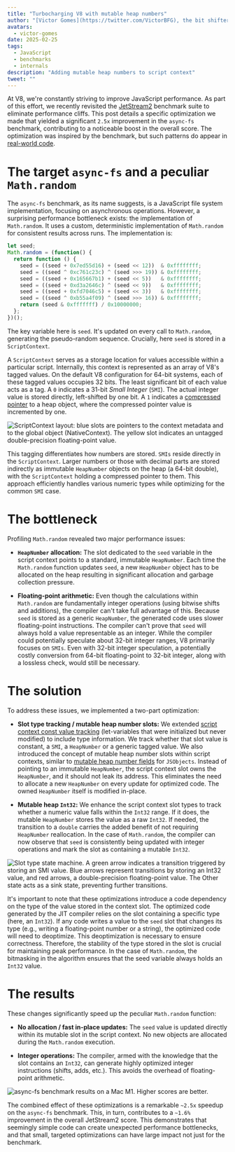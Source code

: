 ```yaml
---
title: "Turbocharging V8 with mutable heap numbers"
author: "[Victor Gomes](https://twitter.com/VictorBFG), the bit shifter"
avatars:
  - victor-gomes
date: 2025-02-25
tags:
  - JavaScript
  - benchmarks
  - internals
description: "Adding mutable heap numbers to script context"
tweet: ""
---
```


At V8, we're constantly striving to improve JavaScript performance. As part of this effort, we recently revisited the [JetStream2](https://browserbench.org/JetStream2.1/) benchmark suite to eliminate performance cliffs. This post details a specific optimization we made that yielded a significant `2.5x` improvement in the `async-fs` benchmark, contributing to a noticeable boost in the overall score. The optimization was inspired by the benchmark, but such patterns do appear in [real-world code](https://github.com/WebAssembly/binaryen/blob/3339c1f38da5b68ce8bf410773fe4b5eee451ab8/scripts/fuzz_shell.js#L248).

<!--truncate-->
# The target `async-fs` and a peculiar `Math.random`

The `async-fs` benchmark, as its name suggests, is a JavaScript file system implementation, focusing on asynchronous operations. However, a surprising performance bottleneck exists: the implementation of `Math.random`. It uses a custom, deterministic implementation of `Math.random` for consistent results across runs. The implementation is:

```js
let seed;
Math.random = (function() {
  return function () {
    seed = ((seed + 0x7ed55d16) + (seed << 12))  & 0xffffffff;
    seed = ((seed ^ 0xc761c23c) ^ (seed >>> 19)) & 0xffffffff;
    seed = ((seed + 0x165667b1) + (seed << 5))   & 0xffffffff;
    seed = ((seed + 0xd3a2646c) ^ (seed << 9))   & 0xffffffff;
    seed = ((seed + 0xfd7046c5) + (seed << 3))   & 0xffffffff;
    seed = ((seed ^ 0xb55a4f09) ^ (seed >>> 16)) & 0xffffffff;
    return (seed & 0xfffffff) / 0x10000000;
  };
})();
```

The key variable here is `seed`. It's updated on every call to `Math.random`, generating the pseudo-random sequence. Crucially, here `seed` is stored in a `ScriptContext`.

A `ScriptContext` serves as a storage location for values accessible within a particular script. Internally, this context is represented as an array of V8's tagged values. On the default V8 configuration for 64-bit systems, each of these tagged values occupies 32 bits. The least significant bit of each value acts as a tag. A `0` indicates a 31-bit _Small Integer_ (`SMI`). The actual integer value is stored directly, left-shifted by one bit. A `1` indicates a [compressed pointer](https://v8.dev/blog/pointer-compression) to a heap object, where the compressed pointer value is incremented by one.

![`ScriptContext` layout: blue slots are pointers to the context metadata and to the global object (`NativeContext`). The yellow slot indicates an untagged double-precision floating-point value.](/_img/mutable-heap-number/script-context.svg)

This tagging differentiates how numbers are stored. `SMIs` reside directly in the `ScriptContext`. Larger numbers or those with decimal parts are stored indirectly as immutable `HeapNumber` objects on the heap (a 64-bit double), with the `ScriptContext` holding a compressed pointer to them. This approach efficiently handles various numeric types while optimizing for the common `SMI` case.

# The bottleneck

Profiling `Math.random` revealed two major performance issues:

- **`HeapNumber` allocation:** The slot dedicated to the `seed` variable in the script context points to a standard, immutable `HeapNumber`. Each time the `Math.random` function updates `seed`, a new `HeapNumber` object has to be allocated on the heap resulting in  significant allocation and garbage collection pressure.

- **Floating-point arithmetic:** Even though the calculations within `Math.random` are fundamentally integer operations (using bitwise shifts and additions), the compiler can't take full advantage of this. Because `seed` is stored as a generic `HeapNumber`, the generated code uses slower floating-point instructions. The compiler can't prove that `seed` will always hold a value representable as an integer. While the compiler could potentially speculate about 32-bit integer ranges, V8 primarily focuses on `SMIs`. Even with 32-bit integer speculation, a potentially costly conversion from 64-bit floating-point to 32-bit integer, along with a lossless check, would still be necessary.

# The solution

To address these issues, we implemented a two-part optimization:

- **Slot type tracking / mutable heap number slots:** We extended [script context const value tracking](https://issues.chromium.org/u/2/issues/42203515) (let-variables that were initialized but never modified) to include type information. We track whether that slot value is constant, a `SMI`, a `HeapNumber` or a generic tagged value. We also introduced the concept of mutable heap number slots within script contexts, similar to [mutable heap number fields](https://v8.dev/blog/react-cliff#smi-heapnumber-mutableheapnumber) for `JSObjects`. Instead of pointing to an immutable `HeapNumber`, the script context slot owns the `HeapNumber`, and it should not leak its address. This eliminates the need to allocate a new `HeapNumber` on every update for optimized code. The owned `HeapNumber` itself is modified in-place. 

- **Mutable heap `Int32`:** We enhance the script context slot types to track whether a numeric value falls within the `Int32` range. If it does, the mutable `HeapNumber` stores the value as a raw `Int32`. If needed, the transition to a `double` carries the added benefit of not requiring `HeapNumber` reallocation. In the case of `Math.random`, the compiler can now observe that `seed` is consistently being updated with integer operations and mark the slot as containing a mutable `Int32`.

![Slot type state machine.  A green arrow indicates a transition triggered by storing an `SMI` value.  Blue arrows represent transitions by storing an `Int32` value, and red arrows, a double-precision floating-point value. The `Other` state acts as a sink state, preventing further transitions.](/_img/mutable-heap-number/transitions.svg)

It's important to note that these optimizations introduce a code dependency on the type of the value stored in the context slot. The optimized code generated by the JIT compiler relies on the slot containing a specific type (here, an `Int32`). If any code writes a value to the `seed` slot that changes its type (e.g., writing a floating-point number or a string), the optimized code will need to deoptimize. This deoptimization is necessary to ensure correctness. Therefore, the stability of the type stored in the slot is crucial for maintaining peak performance. In the case of `Math.random`, the bitmasking in the algorithm ensures that the seed variable always holds an `Int32` value.

# The results

These changes significantly speed up the peculiar `Math.random` function:

- **No allocation / fast in-place updates:** The `seed` value is updated directly within its mutable slot in the script context. No new objects are allocated during the `Math.random` execution.

- **Integer operations:** The compiler, armed with the knowledge that the slot contains an `Int32`, can generate highly optimized integer instructions (shifts, adds, etc.). This avoids the overhead of floating-point arithmetic.

![`async-fs` benchmark results on a Mac M1. Higher scores are better.](/_img/mutable-heap-number/result.png)

The combined effect of these optimizations is a remarkable `~2.5x` speedup on the `async-fs` benchmark. This, in turn, contributes to a `~1.6%` improvement in the overall JetStream2 score. This demonstrates that seemingly simple code can create unexpected performance bottlenecks, and that small, targeted optimizations can have large impact not just for the benchmark.

